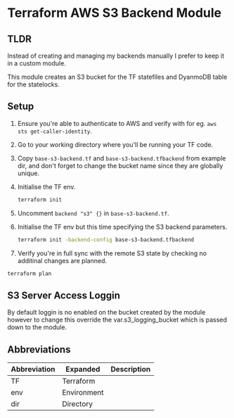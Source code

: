# Terraform AWS S3 Backend Module

## TLDR

Instead of creating and managing my backends manually I prefer to keep it in a custom module.

This module creates an S3 bucket for the TF statefiles and DyanmoDB table for the statelocks.

## Setup

1. Ensure you're able to authenticate to AWS and verify with for eg. `aws sts get-caller-identity`.
2. Go to your working directory where you'll be running your TF code.
3. Copy `base-s3-backend.tf` and `base-s3-backend.tfbackend` from example dir, and don't forget to change the bucket name since they are globally unique.
4. Initialise the TF env.

   ```bash
   terraform init
   ```

5. Uncomment `backend "s3" {}` in `base-s3-backend.tf`.
6. Initialise the TF env but this time specifying the S3 backend parameters.

   ```bash
   terraform init -backend-config base-s3-backend.tfbackend
   ```

7. Verify you're in full sync with the remote S3 state by checking no additinal changes are planned.

```bash
terraform plan
```

## S3 Server Access Loggin

By default loggin is no enabled on the bucket created by the module however to change this override the var.s3_logging_bucket which is passed down to the module.

## Abbreviations

| Abbreviation | Expanded    | Description |
| ------------ | ----------- | ----------- |
| TF           | Terraform   |             |
| env          | Environment |             |
| dir          | Directory   |             |

